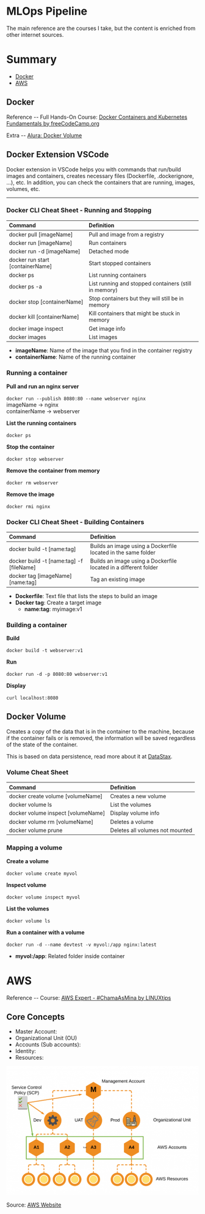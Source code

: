 # MLOps Pipeline
The main reference are the courses I take, but the content is enriched from other internet sources.

# Summary
- [Docker](#docker)
- [AWS](#aws)

## Docker
Reference -- Full Hands-On Course: [Docker Containers and Kubernetes Fundamentals by freeCodeCamp.org](https://www.youtube.com/watch?v=kTp5xUtcalw&list=PLk9o62WclVKHv2B6bgCg58DevqemyI51a&index=1&t=212s)

Extra -- [Alura: Docker Volume](https://www.alura.com.br/artigos/criando-volumes-com-docker)

## Docker Extension VSCode
Docker extension in VSCode helps you with commands that run/build images and containers, creates necessary files (Dockerfile, .dockerignore, ...), etc. In addition, you can check the containers that are running, images, volumes, etc.

--------

### Docker CLI Cheat Sheet - Running and Stopping
|Command|Definition|
|:--|:--|
|docker pull [imageName]|Pull and image from a registry|
|docker run [imageName]|Run containers|
|docker run -d [imageName]|Detached mode|
|docker run start [containerName]|Start stopped containers|
|docker ps|List running containers|
|docker ps -a|List running and stopped containers (still in memory)|
|docker stop [containerName]|Stop containers but they will still be in memory|
|docker kill [containerName]|Kill containers that might be stuck in memory|
|docker image inspect|Get image info|
|docker images|List images|

- **imageName**: Name of the image that you find in the container registry
- **containerName**: Name of the running container

### Running a container
**Pull and run an nginx server**

` docker run --publish 8080:80 --name webserver nginx ` <br>
imageName -> nginx <br>
containerName -> webserver

**List the running containers**

` docker ps `

**Stop the container**

` docker stop webserver `

**Remove the container from memory**

` docker rm webserver `

**Remove the image**

` docker rmi nginx `

### Docker CLI Cheat Sheet - Building Containers
|Command|Definition|
|:--|:--|
|docker build -t [name:tag]|Builds an image using a Dockerfile located in the same folder|
|docker build -t [name:tag] -f [fileName]|Builds an image using a Dockerfile located in a different folder|
|docker tag [imageName] [name:tag]|Tag an existing image|

- **Dockerfile**: Text file that lists the steps to build an image
- **Docker tag**: Create a target image
    - **name:tag**: myimage:v1

### Building a container
**Build**

` docker build -t webserver:v1 `

**Run**

` docker run -d -p 8080:80 webserver:v1 `

**Display**

` curl localhost:8080 `

## Docker Volume
Creates a copy of the data that is in the container to the machine, because if the container fails or is removed, the information will be saved regardless of the state of the container. 

This is based on data persistence, read more about it at [DataStax](https://www.datastax.com/blog/what-persistence-and-why-does-it-matter).

### Volume Cheat Sheet
|Command|Definition|
|:--|:--|
|docker create volume [volumeName]|Creates a new volume|
|docker volume ls|List the volumes|
|docker volume inspect [volumeName]|Display volume info|
|docker volume rm [volumeName]|Deletes a volume|
|docker volume prune|Deletes all volumes not mounted|

### Mapping a volume
**Create a volume**

` docker volume create myvol `

**Inspect volume**

` docker volume inspect myvol `

**List the volumes**

` docker volume ls `

**Run a container with a volume**

` docker run -d --name devtest -v myvol:/app nginx:latest `
-  **myvol:/app**: Related folder inside container

# AWS
Reference -- Course: [AWS Expert - #ChamaAsMina by LINUXtips](https://www.linuxtips.io/)

## Core Concepts
- Master Account: 
- Organizational Unit (OU)
- Accounts (Sub accounts):
- Identity:
- Resources:

![AWS Organization](/assets/aws-organizations.png)

Source: [AWS Website](https://aws.amazon.com/pt/blogs/architecture/field-notes-how-factset-balances-developer-velocity-with-governance-using-aws-iam/)